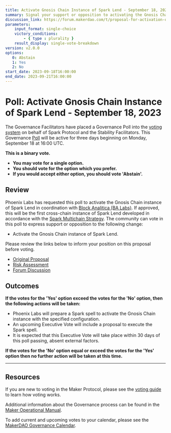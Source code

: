 ```yaml
---
title: Activate Gnosis Chain Instance of Spark Lend - September 18, 2023
summary: Signal your support or opposition to activating the Gnosis Chain instance of Spark Lend.
discussion_link: https://forum.makerdao.com/t/proposal-for-activation-of-gnosis-chain-instance/22098/1
parameters:
    input_format: single-choice
    victory_conditions:
        - { type : plurality }
    result_display: single-vote-breakdown
version: v2.0.0
options:
   0: Abstain
   1: Yes
   2: No
start_date: 2023-09-18T16:00:00
end_date: 2023-09-21T16:00:00
---
```

# Poll: Activate Gnosis Chain Instance of Spark Lend - September 18, 2023

The Governance Facilitators have placed a Governance Poll into the [voting system](https://vote.makerdao.com/polling) on behalf of Spark Protocol and the Stability Facilitators. This Governance [Poll](https://manual.makerdao.com/governance/governance-cycle/weekly-governance-cycle#weekly-governance-cycle-definitions-mip16c1) will be active for three days beginning on Monday, September 18 at 16:00 UTC.

**This is a binary vote.**
- **You may vote for a single option.**
- **You should vote for the option which you prefer.**
- **If you would accept either option, you should vote 'Abstain'.**

## Review

Phoenix Labs has requested this poll to activate the Gnosis Chain instance of Spark Lend in coordination with [Block Analitica (BA Labs)](https://forum.makerdao.com/t/professional-ecosystem-actor-introduction-ba-labs/20813). If approved, this will be the first cross-chain instance of Spark Lend developed in accordance with the [Spark Multichain Strategy](https://forum.makerdao.com/t/spark-protocol-multichain-strategy/21260). The community can vote in this poll to express support or opposition to the following change:
* Activate the Gnosis Chain instance of Spark Lend.

Please review the links below to inform your position on this proposal before voting.

- [Original Proposal](https://forum.makerdao.com/t/spark-lend-on-gnosis/21304)
- [Risk Assessment](https://forum.makerdao.com/t/risk-assessment-and-parameter-recommendations-spark-protocol-on-gnosis-chain/21629)
- [Forum Discussion](https://forum.makerdao.com/t/proposal-for-activation-of-gnosis-chain-instance/22098/1)

## Outcomes

**If the votes for the 'Yes' option exceed the votes for the 'No' option, then the following actions will be taken:**

* Phoenix Labs will prepare a Spark spell to activate the Gnosis Chain instance with the specified configuration.
* An upcoming Executive Vote will include a proposal to execute the Spark spell.
* It is expected that this Executive Vote will take place within 30 days of this poll passing, absent external factors.

**If the votes for the 'No' option equal or exceed the votes for the 'Yes' option then no further action will be taken at this time.**

---

## Resources

If you are new to voting in the Maker Protocol, please see the [voting guide](https://manual.makerdao.com/governance/voting-in-makerdao/on-chain-governance) to learn how voting works.

Additional information about the Governance process can be found in the [Maker Operational Manual](https://manual.makerdao.com).

To add current and upcoming votes to your calendar, please see the [MakerDAO Governance Calendar](https://manual.makerdao.com/makerdao/calendars/governance-calendar).
